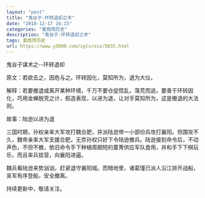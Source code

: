 ```yaml
---
layout: "post"
title: "鬼谷子-环转退却之术"
date: "2018-12-17 16:15"
categories: "夏商周历史"
description: "鬼谷子-环转退却之术"
tags: 夏商周历史
url: https://www.y5000.com/zgls/xsz/5035.html
---
```






鬼谷子谋术之--环转退却

原文：若欲去之，因危与之。环转因化，莫知所为，退为大仪。

解释：若要撤退或离开某种环境，千万不要仓促慌乱，落荒而逃。要善于环转因化，巧用金蝉脱壳之计，假造表现，以进为退，让对手莫知所为，这是撤退的大法则。

故事：陆逊以进为退

三国时期，孙权亲率大军攻打魏合肥，并派陆逊带一小部份兵攻打襄阳。但围攻不久，魏帝亲率大军支援合肥，无奈孙权只好下令陆逊撤兵。陆逊接到命令后，不动声色，不但不撤，依旧命令手下种植周期短的蔓菁供应军队食用，并和手下下棋玩乐，而且率兵拔营，向襄阳进逼。

魏兵看陆逊来势汹汹，赶紧退守襄阳城。而暗地里，诸葛瑾已派人沿江排开战船，吴军有序登船，安全撤离。

持续更新中，敬请关注。

